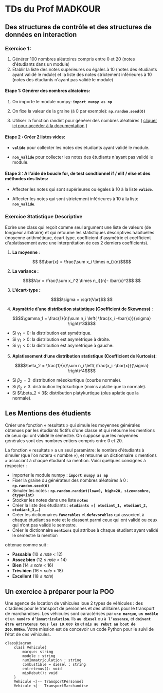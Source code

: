 # TDs du Prof MADKOUR

## Des structures de contrôle et des structures de données en interaction

### Exercice 1:

1. Générer 100 nombres aléatoires compris entre 0 et 20 (notes d'étudiants dans un module)
2. Etablir la liste des notes supérieures ou égales à 10 (notes des étudiants ayant validé le mdule) et la liste des notes strictement inférieures à 10 (notes des étudiants n'ayant pas validé le module)
#### **Etape 1:** Générer des nombres aléatoires:

1. On importe le module numpy: **`import numpy as np`**

2. On fixe la valeur de la graine (à 0 par exemple): **`np.random.seed(0)`**

3. Utiliser la fonction randint pour générer des nombres aléatoires ( [cliquer ici pour accéder à la documentation](https://numpy.org/doc/stable/reference/random/generated/numpy.random.randint.html#numpy-random-randint/) )

#### **Etape 2 :** Créer 2 listes vides:

+ **`valide`** pour collecter les notes des étudiants ayant validé le module.

+ **`non_valide`** pour collecter les notes des étudiants n'ayant pas validé le module.

#### **Etape 3 :** A l'aide de boucle for, de test condtionnel if / elif / else et des méthodes des listes:

+ Affecter les notes qui sont supérieures ou égales à 10 à la liste **`valide`**.

+ Affecter les notes qui sont strictement inférieures à 10 à la liste **`non_valide`**.

### Exercice Statistique Descriptive

Ecrire une class  qui reçoit comme seul argument une liste de valeurs (de longueur arbitraire) et qui retourne les statistiques descriptives habituelles (moyenne arithmétique, écart type, coefficient d'asymétrie et coefficient d'aplatissement avec une interprétation de ces 2 derniers coefficients).

1. **La moyenne :**

```math

$$\bar{x} = \frac{\sum x_i \times n_i}{n}$$
```

2. **La variance :**

```math
$$Var = \frac{\sum x_i^2 \times n_i}{n}- \bar{x}^2$$

```

3. **L'écart-type :**

```math
$$\sigma = \sqrt{Var}$$

```

4. **Asymétrie d’une distribution statistique (Coefficient de Skewness) :**


```math
$$\gamma_1 = \frac{1}{n}\sum n_i \left( \frac{x_i -\bar{x}}{\sigma} \right)^3$$
```

- Si $\gamma_1 = 0$: la distribution est symétrique.
- Si $\gamma_1 > 0$: la distribution est asymétrique à droite.
- Si $\gamma_1 < 0$: la distribution est asymétrique à gauche.

5. **Aplatissement d’une distribution statistique (Coefficient de Kurtosis):**

```math
$$\beta_2 = \frac{1}{n}\sum n_i \left( \frac{x_i -\bar{x}}{\sigma} \right)^4$$
```

- Si $\beta_2 = 3$: distribution mésokurtique (courbe normale).
- Si $\beta_2> 3$: distribution leptokurtique (moins aplatie que la normale).
- Si $\\beta_2 < 3$: distribution platykurtique (plus aplatie que la normale).

## Les Mentions des étudients

Créer une fonction « resultats » qui simule les moyennes générales obtenues par les étudiants fictifs d'une
classe et qui retourne les mentions de ceux qui ont validé le semestre. On suppose que les moyennes générales
sont des nombres entiers compris entre 0 et 20.

La fonction « resultats » a un seul paramètre: le nombre d'étudiants à simuler (que l’on notera « nombre »), et retourne un dictionnaire « mentions » associant à chaque étudiant sa mention.
Voici quelques consignes à respecter :

- Importer le module numpy : **`import numpy as np`**
- Fixer la graine du générateur des nombres aléatoires à 0 : **`np.random.seed(0)`**
- Simuler les notes : **`np.random.randint(low=0, high=20, size=nombre, dtype=int)`**
- Stocker les notes dans une liste **`notes`**
- Créer la liste des étudiants : **`etudiants =[ etudiant_1, etudiant_2, etudiant_3,…]`**
- Créer les dictionnaires **`favorables`** et **`defavorables`** qui associent à chaque étudiant sa note et le
classent parmi ceux qui ont validé ou ceux qui n’ont pas validé le semestre.
- Créer le dictionnaire **`mentions`** qui attribue à chaque étudiant ayant validé le semestre la mention

obtenue comme suit :

<ul>
    <li><strong>Passable</strong> (10 ≤ 𝑛𝑜𝑡𝑒 < 12)</li>
    <li><strong>Assez bien</strong> (12 ≤ 𝑛𝑜𝑡𝑒 < 14)</li>
    <li><strong>Bien</strong> (14 ≤ 𝑛𝑜𝑡𝑒 < 16)</li>
    <li><strong>Très bien</strong> (16 ≤ 𝑛𝑜𝑡𝑒 < 18)</li>
    <li><strong>Excellent</strong> (18 ≤ 𝑛𝑜𝑡𝑒)</li>
</ul>

## Un exercice à préparer pour la POO

Une agence de location de véhicules loue 2 types de véhicules : des citadines pour le transport de personnes et des utilitaires pour le transport de marchandises. Les véhicules sont caractérisés par **`une marque`**, **`un modèle`** et **`un numéro d’immatriculation`**. Ils **`au diesel`** ou **`à l’essence`**, et **`doivent être entretenus tous les 10.000 km`** et **`mis au rebut au bout de 200.000km`**.
Votre mission est de concevoir un code Python pour le suivi de l’état de ces véhicules.

```mermaid
classDiagram
    class Vehicule{
        marque: string
        modele : string
        numImmatriculation : string
        combustible = diesel : string
        entretenus(): void
        misRebut(): void
    }
    Vehicule <|-- TransportPersonnel
    Vehicule <|-- TransportMarchandise
```
